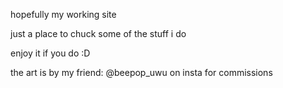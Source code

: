 hopefully my working site

just a place to chuck some of the stuff i do

enjoy it if you do :D

the art is by my friend: @beepop_uwu on insta for commissions